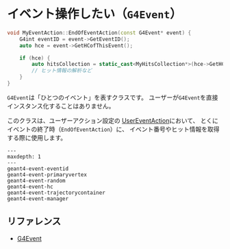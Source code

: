 # イベント操作したい（`G4Event`）

```cpp
void MyEventAction::EndOfEventAction(const G4Event* event) {
    G4int eventID = event->GetEventID();
    auto hce = event->GetHCofThisEvent();

    if (hce) {
        auto hitsCollection = static_cast<MyHitsCollection*>(hce->GetHC(hitsCollectionID));
        // ヒット情報の解析など
    }
}
```

`G4Event`は「ひとつのイベント」を表すクラスです。
ユーザーが`G4Event`を直接インスタンス化することはありません。

このクラスは、ユーザーアクション設定の
[UserEventAction](./geant4-user-eventaction.md)において、
とくにイベントの終了時（`EndOfEventAction`）に、
イベント番号やヒット情報を取得する際に使用します。

```{toctree}
---
maxdepth: 1
---
geant4-event-eventid
geant4-event-primaryvertex
geant4-event-random
geant4-event-hc
geant4-event-trajectorycontainer
geant4-event-manager
```

## リファレンス

- [G4Event](https://geant4.kek.jp/Reference/11.2.0/classG4Event.html)
